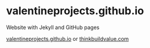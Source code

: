 # valentineprojects.github.io

Website with Jekyll and GitHub pages

[valentineprojects.github.io](valentineprojects.github.io) or [thinkbuildvalue.com](thinkbuildvalue.com)
